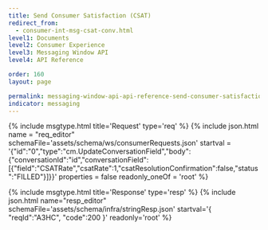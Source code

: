 ```yaml
---
title: Send Consumer Satisfaction (CSAT)
redirect_from:
  - consumer-int-msg-csat-conv.html
level1: Documents
level2: Consumer Experience
level3: Messaging Window API
level4: API Reference

order: 160
layout: page

permalink: messaging-window-api-api-reference-send-consumer-satisfaction-csat.html
indicator: messaging
---
```



{% include msgtype.html title='Request' type='req' %}
{% include json.html name = "req_editor"
        schemaFile='assets/schema/ws/consumerRequests.json'
	startval = '{"id":"0","type":"cm.UpdateConversationField","body":{"conversationId":"id","conversationField":[{"field":"CSATRate","csatRate":1,"csatResolutionConfirmation":false,"status":"FILLED"}]}}'
	properties = false
	readonly_oneOf = 'root' %}

{% include msgtype.html title='Response' type='resp' %}
{% include json.html name="resp_editor"
	schemaFile='assets/schema/infra/stringResp.json'
	startval='{ "reqId":"A3HC", "code":200 }'
	readonly='root' %}
